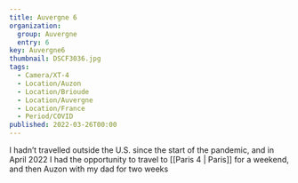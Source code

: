 ```yaml
---
title: Auvergne 6
organization: 
  group: Auvergne
  entry: 6
key: Auvergne6
thumbnail: DSCF3036.jpg
tags:
  - Camera/XT-4
  - Location/Auzon
  - Location/Brioude
  - Location/Auvergne
  - Location/France
  - Period/COVID
published: 2022-03-26T00:00
---
```

I hadn’t travelled outside the U.S. since the start of the pandemic, and in April 2022 I had the opportunity to travel to [[Paris 4 | Paris]] for a weekend, and then Auzon with my dad for two weeks

